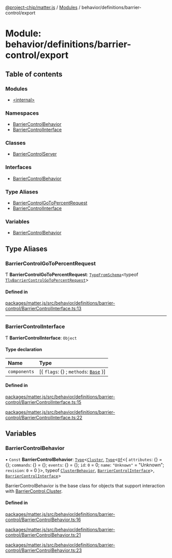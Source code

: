 [@project-chip/matter.js](../README.md) / [Modules](../modules.md) / behavior/definitions/barrier-control/export

# Module: behavior/definitions/barrier-control/export

## Table of contents

### Modules

- [\<internal\>](behavior_definitions_barrier_control_export._internal_.md)

### Namespaces

- [BarrierControlBehavior](behavior_definitions_barrier_control_export.BarrierControlBehavior.md)
- [BarrierControlInterface](behavior_definitions_barrier_control_export.BarrierControlInterface.md)

### Classes

- [BarrierControlServer](../classes/behavior_definitions_barrier_control_export.BarrierControlServer.md)

### Interfaces

- [BarrierControlBehavior](../interfaces/behavior_definitions_barrier_control_export.BarrierControlBehavior-1.md)

### Type Aliases

- [BarrierControlGoToPercentRequest](behavior_definitions_barrier_control_export.md#barriercontrolgotopercentrequest)
- [BarrierControlInterface](behavior_definitions_barrier_control_export.md#barriercontrolinterface)

### Variables

- [BarrierControlBehavior](behavior_definitions_barrier_control_export.md#barriercontrolbehavior)

## Type Aliases

### BarrierControlGoToPercentRequest

Ƭ **BarrierControlGoToPercentRequest**: [`TypeFromSchema`](tlv_export.md#typefromschema)\<typeof [`TlvBarrierControlGoToPercentRequest`](cluster_export.BarrierControl.md#tlvbarriercontrolgotopercentrequest)\>

#### Defined in

[packages/matter.js/src/behavior/definitions/barrier-control/BarrierControlInterface.ts:13](https://github.com/project-chip/matter.js/blob/0c058ae17fdba4c0b89b8b13c309011d51782299/packages/matter.js/src/behavior/definitions/barrier-control/BarrierControlInterface.ts#L13)

___

### BarrierControlInterface

Ƭ **BarrierControlInterface**: `Object`

#### Type declaration

| Name | Type |
| :------ | :------ |
| `components` | [\{ `flags`: {} ; `methods`: [`Base`](../interfaces/behavior_definitions_barrier_control_export.BarrierControlInterface.Base.md)  }] |

#### Defined in

[packages/matter.js/src/behavior/definitions/barrier-control/BarrierControlInterface.ts:15](https://github.com/project-chip/matter.js/blob/0c058ae17fdba4c0b89b8b13c309011d51782299/packages/matter.js/src/behavior/definitions/barrier-control/BarrierControlInterface.ts#L15)

[packages/matter.js/src/behavior/definitions/barrier-control/BarrierControlInterface.ts:22](https://github.com/project-chip/matter.js/blob/0c058ae17fdba4c0b89b8b13c309011d51782299/packages/matter.js/src/behavior/definitions/barrier-control/BarrierControlInterface.ts#L22)

## Variables

### BarrierControlBehavior

• `Const` **BarrierControlBehavior**: [`Type`](../interfaces/behavior_cluster_export.ClusterBehavior.Type.md)\<[`Cluster`](../interfaces/cluster_export.BarrierControl.Cluster.md), [`Type`](../interfaces/behavior_cluster_export.ClusterBehavior.Type.md)\<[`Of`](../interfaces/cluster_export.ClusterType.Of.md)\<\{ `attributes`: {} = \{}; `commands`: {} = \{}; `events`: {} = \{}; `id`: ``0`` = 0; `name`: ``"Unknown"`` = "Unknown"; `revision`: ``0`` = 0 }\>, typeof [`ClusterBehavior`](behavior_cluster_export.ClusterBehavior.md), [`BarrierControlInterface`](behavior_definitions_barrier_control_export.md#barriercontrolinterface)\>, [`BarrierControlInterface`](behavior_definitions_barrier_control_export.md#barriercontrolinterface)\>

BarrierControlBehavior is the base class for objects that support interaction with [BarrierControl.Cluster](cluster_export.BarrierControl.md#cluster).

#### Defined in

[packages/matter.js/src/behavior/definitions/barrier-control/BarrierControlBehavior.ts:16](https://github.com/project-chip/matter.js/blob/0c058ae17fdba4c0b89b8b13c309011d51782299/packages/matter.js/src/behavior/definitions/barrier-control/BarrierControlBehavior.ts#L16)

[packages/matter.js/src/behavior/definitions/barrier-control/BarrierControlBehavior.ts:21](https://github.com/project-chip/matter.js/blob/0c058ae17fdba4c0b89b8b13c309011d51782299/packages/matter.js/src/behavior/definitions/barrier-control/BarrierControlBehavior.ts#L21)

[packages/matter.js/src/behavior/definitions/barrier-control/BarrierControlBehavior.ts:23](https://github.com/project-chip/matter.js/blob/0c058ae17fdba4c0b89b8b13c309011d51782299/packages/matter.js/src/behavior/definitions/barrier-control/BarrierControlBehavior.ts#L23)
